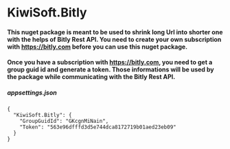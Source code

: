 # KiwiSoft.Bitly
#### This nuget package is meant to be used to shrink long Url into shorter one with the helps of Bitly Rest API. You need to create your own subscription with https://bitly.com before you can use this nuget package.

#### Once you have a subscription with https://bitly.com, you need to get a group guid id and generate a token. Those informations will be used by the package while communicating with the Bitly Rest API.

##### appsettings.json
```
{
  "KiwiSoft.Bitly": {
    "GroupGuidId": "GKcgnMiNain",
    "Token": "563e96dfffd3d5e744dca8172719b01aed23eb09"
  }
}
```

